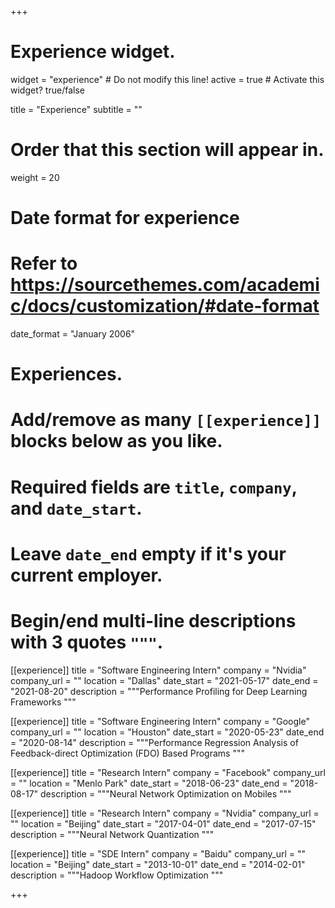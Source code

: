 +++
# Experience widget.
widget = "experience"  # Do not modify this line!
active = true  # Activate this widget? true/false

title = "Experience"
subtitle = ""

# Order that this section will appear in.
weight = 20

# Date format for experience
#   Refer to https://sourcethemes.com/academic/docs/customization/#date-format
date_format = "January 2006"

# Experiences.
#   Add/remove as many `[[experience]]` blocks below as you like.
#   Required fields are `title`, `company`, and `date_start`.
#   Leave `date_end` empty if it's your current employer.
#   Begin/end multi-line descriptions with 3 quotes `"""`.
[[experience]]
  title = "Software Engineering Intern"
  company = "Nvidia"
  company_url = ""
  location = "Dallas"
  date_start = "2021-05-17"
  date_end = "2021-08-20"
  description = """Performance Profiling for Deep Learning Frameworks
  """

[[experience]]
  title = "Software Engineering Intern"
  company = "Google"
  company_url = ""
  location = "Houston"
  date_start = "2020-05-23"
  date_end = "2020-08-14"
  description = """Performance Regression Analysis of Feedback-direct Optimization (FDO) Based Programs
  """

[[experience]]
  title = "Research Intern"
  company = "Facebook"
  company_url = ""
  location = "Menlo Park"
  date_start = "2018-06-23"
  date_end = "2018-08-17"
  description = """Neural Network Optimization on Mobiles
  """

[[experience]]
  title = "Research Intern"
  company = "Nvidia"
  company_url = ""
  location = "Beijing"
  date_start = "2017-04-01"
  date_end = "2017-07-15"
  description = """Neural Network Quantization 
  """

[[experience]]
  title = "SDE Intern"
  company = "Baidu"
  company_url = ""
  location = "Beijing"
  date_start = "2013-10-01"
  date_end = "2014-02-01"
  description = """Hadoop Workflow Optimization 
  """

+++
